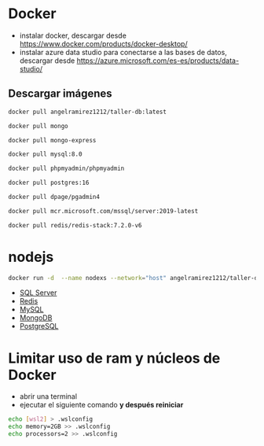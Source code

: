 # Docker

- instalar docker, descargar desde https://www.docker.com/products/docker-desktop/
- instalar azure data studio para conectarse a las bases de datos, descargar desde https://azure.microsoft.com/es-es/products/data-studio/

## Descargar imágenes

```sh
docker pull angelramirez1212/taller-db:latest
```

```sh
docker pull mongo
```

```sh
docker pull mongo-express
```

```sh
docker pull mysql:8.0
```

```sh
docker pull phpmyadmin/phpmyadmin
```

```sh
docker pull postgres:16
```

```sh
docker pull dpage/pgadmin4
```

```sh
docker pull mcr.microsoft.com/mssql/server:2019-latest
```

```sh
docker pull redis/redis-stack:7.2.0-v6
```

# nodejs

```sh
docker run -d  --name nodexs --network="host" angelramirez1212/taller-db:latest
```

- [SQL Server ](./SQL-Server/Config.md)
- [Redis](./Redis//Config.md)
- [MySQL](./Mysql//Config.md)
- [MongoDB](./MongoDB/Config.md)
- [PostgreSQL](./PostgreSQL/Config.md)

# Limitar uso de ram y núcleos de Docker

- abrir una terminal
- ejecutar el siguiente comando **y después reiniciar**

```sh
echo [wsl2] > .wslconfig
echo memory=2GB >> .wslconfig
echo processors=2 >> .wslconfig
```
